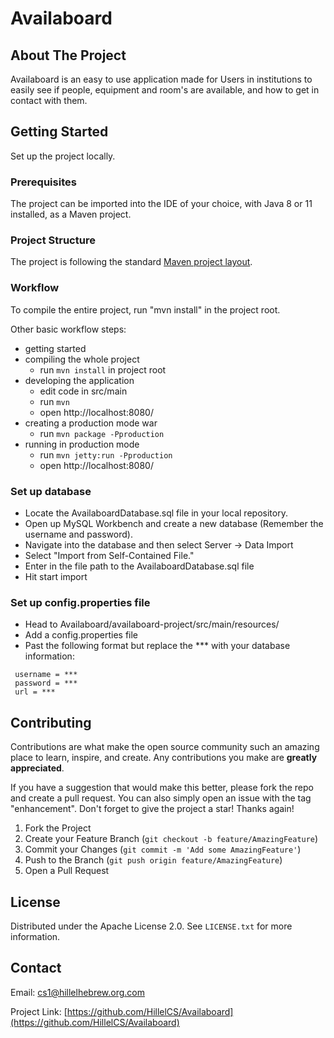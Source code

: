 
# Availaboard

<!-- ABOUT THE PROJECT -->
## About The Project

Availaboard is an easy to use application made for Users in institutions to easily see if people, equipment and room's are available, and how to get in contact with them.

## Getting Started

Set up the project locally.

### Prerequisites

The project can be imported into the IDE of your choice, with Java 8 or 11 installed, as a Maven project.

### Project Structure

The project is following the standard [Maven project layout](https://maven.apache.org/guides/introduction/introduction-to-the-standard-directory-layout.html).

### Workflow

To compile the entire project, run "mvn install" in the project root.

Other basic workflow steps:

- getting started
- compiling the whole project
  - run `mvn install` in project root
- developing the application
  - edit code in src/main
  - run `mvn`
  - open http://localhost:8080/
- creating a production mode war
  - run `mvn package -Pproduction` 
- running in production mode
  - run `mvn jetty:run -Pproduction`
  - open http://localhost:8080/

### Set up database
- Locate the AvailaboardDatabase.sql file in your local repository. 
- Open up MySQL Workbench and create a new database (Remember the username and password).
- Navigate into the database and then select Server -> Data Import
- Select "Import from Self-Contained File."
- Enter in the file path to the AvailaboardDatabase.sql file
- Hit start import

### Set up config.properties file
- Head to Availaboard/availaboard-project/src/main/resources/
- Add a config.properties file
- Past the following format but replace the *** with your database information:

<code> username = *** </code>  
<code> password = *** </code>  
<code> url = *** </code>  

<!-- CONTRIBUTING -->
## Contributing

Contributions are what make the open source community such an amazing place to learn, inspire, and create. Any contributions you make are **greatly appreciated**.

If you have a suggestion that would make this better, please fork the repo and create a pull request. You can also simply open an issue with the tag "enhancement".
Don't forget to give the project a star! Thanks again!

1. Fork the Project
2. Create your Feature Branch (`git checkout -b feature/AmazingFeature`)
3. Commit your Changes (`git commit -m 'Add some AmazingFeature'`)
4. Push to the Branch (`git push origin feature/AmazingFeature`)
5. Open a Pull Request


<!-- LICENSE -->
## License

Distributed under the Apache License 2.0. See `LICENSE.txt` for more information.


<!-- CONTACT -->
## Contact

Email: cs1@hillelhebrew.org.com

Project Link: [https://github.com/HillelCS/Availaboard](https://github.com/HillelCS/Availaboard)

